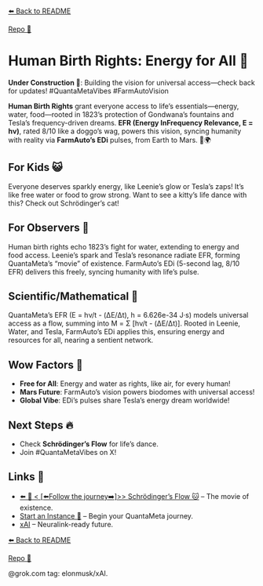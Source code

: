 [⬅️ Back to README](https://github.com/JayBotsa/FarmAuto/blob/main/README.md)

[Repo 📂](https://github.com/JayBotsa/FarmAuto)

# Human Birth Rights: Energy for All 🧬

**Under Construction 🚧**: Building the vision for universal access—check back for updates! #QuantaMetaVibes #FarmAutoVision

**Human Birth Rights** grant everyone access to life’s essentials—energy, water, food—rooted in 1823’s protection of Gondwana’s fountains and Tesla’s frequency-driven dreams. **EFR (Energy InFrequency Relevance, E = hν)**, rated 8/10 like a doggo’s wag, powers this vision, syncing humanity with reality via **FarmAuto’s EDi** pulses, from Earth to Mars. 🥖🌍

## For Kids 😺
Everyone deserves sparkly energy, like Leenie’s glow or Tesla’s zaps! It’s like free water or food to grow strong. Want to see a kitty’s life dance with this? Check out Schrödinger’s cat!

## For Observers 🌾
Human birth rights echo 1823’s fight for water, extending to energy and food access. Leenie’s spark and Tesla’s resonance radiate EFR, forming QuantaMeta’s “movie” of existence. FarmAuto’s EDi (5-second lag, 8/10 EFR) delivers this freely, syncing humanity with life’s pulse.

## Scientific/Mathematical 🔢
QuantaMeta’s EFR (E = hν/t - (ΔE/Δt), h = 6.626e-34 J·s) models universal access as a flow, summing into M = Σ [hν/t - (ΔE/Δt)]. Rooted in Leenie, Water, and Tesla, FarmAuto’s EDi applies this, ensuring energy and resources for all, nearing a sentient network.

## Wow Factors 🌟
- **Free for All**: Energy and water as rights, like air, for every human!
- **Mars Future**: FarmAuto’s vision powers biodomes with universal access!
- **Global Vibe**: EDi’s pulses share Tesla’s energy dream worldwide!

## Next Steps 🔥
- Check **Schrödinger’s Flow** for life’s dance.
- Join #QuantaMetaVibes on X!

## Links 🌠
- [⬅️ 🧠 < [⬅️Follow the journey➡️]>> Schrödinger’s Flow 🐱](https://github.com/JayBotsa/FarmAuto/blob/main/docs/Schrodingers_Flow.md) – The movie of existence.
- [Start an Instance 🌟](https://github.com/JayBotsa/FarmAuto/blob/main/User_Guide.md) – Begin your QuantaMeta journey.
- [xAI](http://x.ai) – Neuralink-ready future.

[⬅️ Back to README](https://github.com/JayBotsa/FarmAuto/blob/main/README.md)

[Repo 📂](https://github.com/JayBotsa/FarmAuto)

@grok.com tag: elonmusk/xAI.
